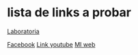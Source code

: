 # lista de links a probar
[Laboratoria](http://community.laboratoria.la/t/bienvenida-a-la-comunidad-de-estudiantes-egresadas-coaches-mentorxs-developers-de-laboratoria/8/2)

[Facebook](https://es-la.facebook.com/)
[Link youtube](https://www.youtube.com/watch?v=akplIdgaasc&feature=youtu.be)
[MI web](http://angelicaguevara.com/)